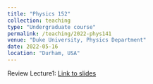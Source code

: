 ```yaml
---
title: "Physics 152"
collection: teaching
type: "Undergraduate course"
permalink: /teaching/2022-phys141
venue: "Duke University, Physics Department"
date: 2022-05-16
location: "Durham, USA"
---
```

Review Lecture1: [Link to slides](https://achintzeus1994.github.io/assets/PHYS141/Phys141_Discussion1.pdf)

